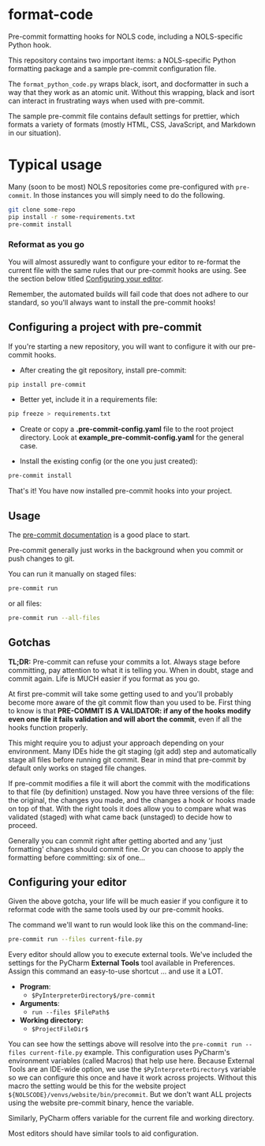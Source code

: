 # format-code

Pre-commit formatting hooks for NOLS code, including a NOLS-specific Python hook.

This repository contains two important items: a NOLS-specific Python formatting package and a sample
pre-commit configuration file.

The `format_python_code.py` wraps black, isort, and docformatter in such a way that they work as an
atomic unit. Without this wrapping, black and isort can interact in frustrating ways when used with
pre-commit.

The sample pre-commit file contains default settings for prettier, which formats a variety of
formats (mostly HTML, CSS, JavaScript, and Markdown in our situation).

# Typical usage

Many (soon to be most) NOLS repositories come pre-configured with `pre-commit`. In those instances
you will simply need to do the following.

```bash
git clone some-repo
pip install -r some-requirements.txt
pre-commit install
```

### Reformat as you go

You will almost assuredly want to configure your editor to re-format the current file with the same
rules that our pre-commit hooks are using. See the section below titled
[Configuring your editor](https://github.com/NationalOutdoorLeadershipSchool/format-code#configuring-your-editor).

Remember, the automated builds will fail code that does not adhere to our standard, so you'll always
want to install the pre-commit hooks!

## Configuring a project with pre-commit

If you're starting a new repository, you will want to configure it with our pre-commit hooks.

- After creating the git repository, install pre-commit:

```bash
pip install pre-commit
```

- Better yet, include it in a requirements file:

```bash
pip freeze > requirements.txt
```

- Create or copy a **.pre-commit-config.yaml** file to the root project directory. Look at
  **example_pre-commit-config.yaml** for the general case.

- Install the existing config (or the one you just created):

```bash
pre-commit install
```

That's it! You have now installed pre-commit hooks into your project.

## Usage

The [pre-commit documentation](https://pre-commit.com/) is a good place to start.

Pre-commit generally just works in the background when you commit or push changes to git.

You can run it manually on staged files:

```bash
pre-commit run
```

or all files:

```bash
pre-commit run --all-files
```

## Gotchas

**TL;DR:** Pre-commit can refuse your commits a lot. Always stage before committing, pay attention
to what it is telling you. When in doubt, stage and commit again. Life is MUCH easier if you format
as you go.

At first pre-commit will take some getting used to and you'll probably become more aware of the git
commit flow than you used to be. First thing to know is that **PRE-COMMIT IS A VALIDATOR: if any of
the hooks modify even one file it fails validation and will abort the commit**, even if all the
hooks function properly.

This might require you to adjust your approach depending on your environment. Many IDEs hide the git
staging (git add) step and automatically stage all files before running git commit. Bear in mind
that pre-commit by default only works on staged file changes.

If pre-commit modifies a file it will abort the commit with the modifications to that file (by
definition) unstaged. Now you have three versions of the file: the original, the changes you made,
and the changes a hook or hooks made on top of that. With the right tools it does allow you to
compare what was validated (staged) with what came back (unstaged) to decide how to proceed.

Generally you can commit right after getting aborted and any 'just formatting' changes should commit
fine. Or you can choose to apply the formatting before committing: six of one...

## Configuring your editor

Given the above gotcha, your life will be much easier if you configure it to reformat code with the
same tools used by our pre-commit hooks.

The command we'll want to run would look like this on the command-line:

```bash
pre-commit run --files current-file.py
```

Every editor should allow you to execute external tools. We've included the settings for the PyCharm
**External Tools** tool available in Preferences. Assign this command an easy-to-use shortcut ...
and use it a LOT.

- **Program**:
  - `$PyInterpreterDirectory$/pre-commit`
- **Arguments**:
  - `run --files $FilePath$`
- **Working directory:**
  - `$ProjectFileDir$`

You can see how the settings above will resolve into the `pre-commit run --files current-file.py`
example. This configuration uses PyCharm's environment variables (called Macros) that help use here.
Because External Tools are an IDE-wide option, we use the `$PyInterpreterDirectory$` variable so we
can configure this once and have it work across projects. Without this macro the setting would be
this for the website project `${NOLSCODE}/venvs/website/bin/precommit`. But we don't want ALL
projects using the website pre-commit binary, hence the variable.

Similarly, PyCharm offers variable for the current file and working directory.

Most editors should have similar tools to aid configuration.
